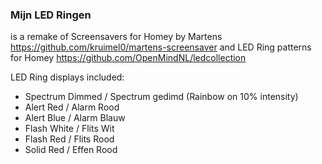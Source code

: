 ### Mijn LED Ringen 
is a remake of Screensavers for Homey by Martens https://github.com/kruimel0/martens-screensaver and LED Ring patterns for Homey https://github.com/OpenMindNL/ledcollection

LED Ring displays included:
- Spectrum Dimmed / Spectrum gedimd (Rainbow on 10% intensity)
- Alert Red / Alarm Rood
- Alert Blue / Alarm Blauw
- Flash White / Flits Wit
- Flash Red / Flits Rood
- Solid Red / Effen Rood
